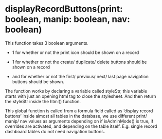# displayRecordButtons(print: boolean, manip: boolean, nav: boolean)

This function takes 3 boolean arguments.

- 1 for whether or not the print icon should be shown on a record

- 1 for whether or not the create/ duplicate/ delete buttons should be shown on a record

- and for whether or not the first/ previous/ next/ last page navigation buttons should be shown.

The function works by declaring a variable called styleStr, this variable starts with just an opening html <style> tag.

Depending on the values of print/ manip/ nav, we either append styling which uses display: block to explicitly show the icons, or display: none to hide the icons.

The styling uses the class (.className) selector, we also use the .hud-menu-group selector in front of the icons classname throughout in order to only hide the icons which are a child of an element using the .hud-menu-group class.

finally, we append the </style> tag to close the stylesheet. And then return the styleStr inside the html() function.

This global function is called from a formula field called as ‘display record buttons’ inside almost all tables in the database, we use different print/ manip/ nav values as arguments depending on if isAdminMode() is true, if overrides are activated, and depending on the table itself. E.g. single record dashboard tables do not need navigation buttons.
